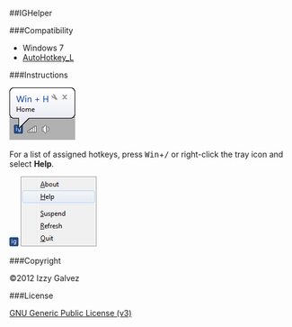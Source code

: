##IGHelper

###Compatibility

- Windows 7
- [AutoHotkey_L](http://l.autohotkey.net/)

###Instructions

![feedback](https://github.com/iglvzx/IGHelper/raw/master/readme/tray.png)

For a list of assigned hotkeys, press <kbd>Win</kbd>+<kbd>/</kbd> or right-click the tray icon and select **Help**.

![icon](https://github.com/iglvzx/IGHelper/raw/master/readme/icon.png)&nbsp;![menu](https://github.com/iglvzx/IGHelper/raw/master/readme/menu.png)

###Copyright

&copy;2012 Izzy Galvez

###License

[GNU Generic Public License (v3)](https://www.gnu.org/licenses/gpl-3.0.txt)
